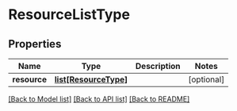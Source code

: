 # ResourceListType

## Properties
Name | Type | Description | Notes
------------ | ------------- | ------------- | -------------
**resource** | [**list[ResourceType]**](ResourceType.md) |  | [optional] 

[[Back to Model list]](../README.md#documentation-for-models) [[Back to API list]](../README.md#documentation-for-api-endpoints) [[Back to README]](../README.md)


